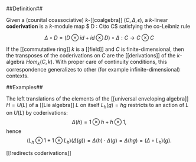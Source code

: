 ##Definition##

Given a (counital coassociative) $k$-[[coalgebra]] $(C,\Delta,\epsilon)$, a $k$-linear __coderivation__ is a $k$-module map $ D : C\to C$ satisfying the co-Leibniz rule

$$
\Delta \circ D = (D\otimes id + id \otimes D)\circ\Delta : C\to C\otimes C
$$

If the [[commutative ring]] $k$ is a [[field]] and $C$ is finite-dimensional, then the transposes of the coderivations on $C$ are the [[derivations]] of the $k$-algebra $Hom_k(C,k)$. With proper care of continuity conditions, this correspondence generalizes to other (for example infinite-dimensional) contexts. 


##Examples##

The left translations of the elements of the [[universal enveloping algebra]] $H=U(L)$ of a [[Lie algebra]] $L$ on itself $L_h (g) = h g$ restricts to an action of $L$ on $U(L)$ by coderivations:
$$\Delta (h) = 1\otimes h + h \otimes 1,$$
hence
$$(L_h \otimes 1 + 1 \otimes L_h)(\Delta (g)) = \Delta(h)\cdot\Delta(g) = \Delta(hg) = (\Delta \circ L_h)(g).$$


[[!redirects coderivations]]